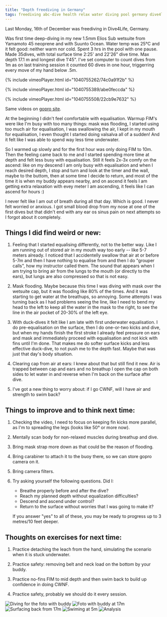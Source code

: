 ```yaml
---
title: "Depth freediving in Germany"
tags: freediving abc-dive health relax water diving pool germany dive4life
---
```


Last Monday, 16th of December was freediving in Dive4Life, Germany.

Was first time deep-diving in my new 1.5mm Elios Sub wetsuite from Yamamoto 45 neoprene and with Suunto Ocean.
Water temp was 25°C and it felt good: neither warm nor cold. Spent 3 hrs in the pool with one pause.
Made 35dives, with total surface time 2:25' and 22'26" dive time. Max depth 17.1 m and longest dive 1'45".
I've set computer to count dives from 1m as on last training session it counted 60 dives in one hour,
triggerring every move of my hand below .5m.

{% include vimeoPlayer.html id="1040755262/74c0a91f2b" %}

{% include vimeoPlayer.html id="1040755389/abe0feccda" %}

{% include vimeoPlayer.html id="1040755508/22cb9e7632" %}

Same videos on [gopro site](https://gopro.com/v/ezlkDQo9ypy5J).

At the beginning I didn't feel comfortable with equalisation. Warmup FIM's were like I'm busy with too many
things: mask was flooding, I started using too much air for equalisation, I was swallowing the air, I kept
in my mouth for equalisation, I even thought I started doing valsalva all of a sudden! And it felt like I
was able to spend way less time underwater.

So I warmed up slowly and for the first hour was only doing FIM to 10m. Then the feeling came back to me
and I started spending more time at depth and felt less busy with equalisation. Still it feels 2x-3x comfy
on the ascend: like on my descend I am only busy with equalisation and when I reach desired depth, I stop
and turn and look at the timer and the wall, maybe to the buttom, then at some time I decide to return,
and most of the time it is when my buddy appears nearby, and on ascend it feels I am getting extra relaxation
with evey meter I am ascending, it feels like I can ascend for hours :)

I never felt like I am out of breath during all that day. Which is good. I never felt worried or anxious. I got small blood drop from my nose at one of the first dives but that didn't end with any ear os sinus pain on next
attempts so I forgot about it completely.


## Things I did find weird or new:

1. Feeling that I started equalising differently, not to the better way. Like I am running out of stored air
   in my mouth way too early -- like 5-7 meters already. I noticed that I accidentelly swallow that air
   at or before 5-7m and then I have nothing to equalise from and then I do "grouper calls", how my instructor
   called them. The sound that appears when I am trying to bring air from the lungs to the mouth (or directly
   to the ears), but lungs are also compressed so that is not easy.

2. Mask flooding. Maybe because this time I was diving with mask over the wetsuite cap, but it was flooding
   like 80% of the times. And it was starting to get water at the breathups, so annoying. Some attempts I
   was turning back as I had problems seeing the line, like I need to bend my head to the left to keep all
   the water in the mask to the right, to see the line in the air pocket of 20-30% of the left eye.

3. With duck-dives it felt like I am late with first underwater equalisation. I do pre-equalisation on the
   surface, then I do one-or-two kicks and dive, but when my hands finish the first stroke I already feel
   pressure on ears and mask and immediately proceed with equalisation and not kick with fins until I'm done.
   That makes me do softer surface kicks and less effective duck-dive, to not push me to the depth fast.
   Maybe that was just that day's body situation.

4. Clearing cap from air at ears: I knew about that but still find it new. Air is trapped between cap and ears
   and no breathup I open the cap on both sides to let water in and reverse when I'm back on the surface after
   dive.

5. I've got a new thing to worry about: if I go CWNF, will I have air and strength to swim back?


## Things to improve and to think next time:

1. Checking the video, I need to focus on keeping fin kicks more parallel, as I'm to spreading
   the legs (looks like 50° or more now).

2. Mentally scan body for non-relaxed muscles during breathup and dive.

3. Bring mask strap more down as that could be the reason of flooding.

4. Bring carabiner to attach it to the buoy there, so we can store gopro camera on it.

5. Bring camera filters.

6. Try asking yourself the following questions. Did I:

   - Breathe properly before and after the dive?
   - Reach my planned depth without equalization difficulties?
   - Descend and ascend under control?
   - Return to the surface without worries that I was going to make it?

   If you answer "yes" to all of these, you may be ready to progress up to 3 metres/10 feet deeper.


## Thoughts on exercises for next time:

1. Practice detaching the leach from the hand, simulating the scenario when it is stuck underwater.

2. Practice safety: removing belt and neck load on the bottom by your buddy.

3. Practice no-fins FIM to mid depth and then swim back to build up confidence in doing CWNF.

4. Practice safety, probably we should do it every session.


![Diving for the foto with buddy](/img/FD-16-12-2024-1.JPG)
![Foto with buddy at 17m](/img/FD-16-12-2024-2.JPG)
![Surfacing back from 17m](/img/FD-16-12-2024-3.JPG)
![Swiming at 5m](/img/FD-16-12-2024-4.JPG)
![Analysis](/img/FD-16-12-2024-5.jpg)
